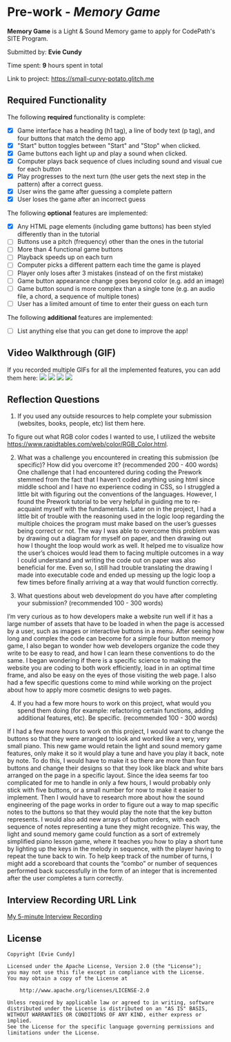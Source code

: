 # Pre-work - *Memory Game*

**Memory Game** is a Light & Sound Memory game to apply for CodePath's SITE Program. 

Submitted by: **Evie Cundy**

Time spent: **9** hours spent in total

Link to project: https://small-curvy-potato.glitch.me


## Required Functionality

The following **required** functionality is complete:

* [X] Game interface has a heading (h1 tag), a line of body text (p tag), and four buttons that match the demo app
* [X] "Start" button toggles between "Start" and "Stop" when clicked. 
* [X] Game buttons each light up and play a sound when clicked. 
* [X] Computer plays back sequence of clues including sound and visual cue for each button
* [X] Play progresses to the next turn (the user gets the next step in the pattern) after a correct guess. 
* [X] User wins the game after guessing a complete pattern
* [X] User loses the game after an incorrect guess

The following **optional** features are implemented:

* [X] Any HTML page elements (including game buttons) has been styled differently than in the tutorial
* [ ] Buttons use a pitch (frequency) other than the ones in the tutorial
* [ ] More than 4 functional game buttons
* [ ] Playback speeds up on each turn
* [ ] Computer picks a different pattern each time the game is played
* [ ] Player only loses after 3 mistakes (instead of on the first mistake)
* [ ] Game button appearance change goes beyond color (e.g. add an image)
* [ ] Game button sound is more complex than a single tone (e.g. an audio file, a chord, a sequence of multiple tones)
* [ ] User has a limited amount of time to enter their guess on each turn

The following **additional** features are implemented:

- [ ] List anything else that you can get done to improve the app!

## Video Walkthrough (GIF)

If you recorded multiple GIFs for all the implemented features, you can add them here:
![](gif1-link-here)
![](gif2-link-here)
![](gif3-link-here)
![](gif4-link-here)

## Reflection Questions
1. If you used any outside resources to help complete your submission (websites, books, people, etc) list them here. 

To figure out what RGB color codes I wanted to use, I utilized the website https://www.rapidtables.com/web/color/RGB_Color.html.

2. What was a challenge you encountered in creating this submission (be specific)? How did you overcome it? (recommended 200 - 400 words) 
One challenge that I had encountered during coding the Prework stemmed from the fact that I haven’t coded anything using html since middle school 
and I have no experience coding in CSS, so I struggled a little bit with figuring out the conventions of the languages. However, I found the Prework 
tutorial to be very helpful in guiding me to re-acquaint myself with the fundamentals. Later on in the project, I had a little bit of trouble with the 
reasoning used in the logic loop regarding the multiple choices the program must make based on the user’s guesses being correct or not. The way I was 
able to overcome this problem was by drawing out a diagram for myself on paper, and then drawing out how I thought the loop would work as well. It helped 
me to visualize how the user’s choices would lead them to facing multiple outcomes in a way I could understand and writing the code out on paper was also
beneficial for me. Even so, I still had trouble translating the drawing I made into executable code and ended up messing up the logic loop a few times 
before finally arriving at a way that would function correctly.

3. What questions about web development do you have after completing your submission? (recommended 100 - 300 words) 

I’m very curious as to how developers make a website run well if it has a large number of assets that have to be loaded in when the page is 
accessed by a user, such as images or interactive buttons in a menu. After seeing how long and complex the code can become for a simple four 
button memory game, I also began to wonder how web developers organize the code they write to be easy to read, and how I can learn these 
conventions to do the same. I began wondering if there is a specific science to making the website you are coding to both work efficiently, 
load in in an optimal time frame, and also be easy on the eyes of those visiting the web page. I also had a few specific questions come to mind
while working on the project about how to apply more cosmetic designs to web pages.

4. If you had a few more hours to work on this project, what would you spend them doing (for example: refactoring certain functions, adding additional features, etc). Be specific. (recommended 100 - 300 words) 

If I had a few more hours to work on this project, I would want to change the buttons so that they were arranged to look and worked like a very, 
very small piano. This new game would retain the light and sound memory game features, only make it so it would play a tune and have you play it back, 
note by note. To do this, I would have to make it so there are more than four buttons and change their designs so that they look like black and white 
bars arranged on the page in a specific layout. Since the idea seems far too complicated for me to handle in only a few hours, I would probably only 
stick with five buttons, or a small number for now to make it easier to implement. Then I would have to research more about how the sound engineering 
of the page works in order to figure out a way to map specific notes to the buttons so that they would play the note that the key button represents. 
I would also add new arrays of button orders, with each sequence of notes representing a tune they might recognize. This way, the light and sound memory 
game could function as a sort of extremely simplified piano lesson game, where it teaches you how to play a short tune by lighting up the keys in the melody 
in sequence, with the player having to repeat the tune back to win. To help keep track of the number of turns, I might add a scoreboard that counts the 
“combo” or number of sequences performed back successfully in the form of an integer that is incremented after the user completes a turn correctly.



## Interview Recording URL Link

[My 5-minute Interview Recording](your-link-here)


## License

    Copyright [Evie Cundy]

    Licensed under the Apache License, Version 2.0 (the "License");
    you may not use this file except in compliance with the License.
    You may obtain a copy of the License at

        http://www.apache.org/licenses/LICENSE-2.0

    Unless required by applicable law or agreed to in writing, software
    distributed under the License is distributed on an "AS IS" BASIS,
    WITHOUT WARRANTIES OR CONDITIONS OF ANY KIND, either express or implied.
    See the License for the specific language governing permissions and
    limitations under the License.
